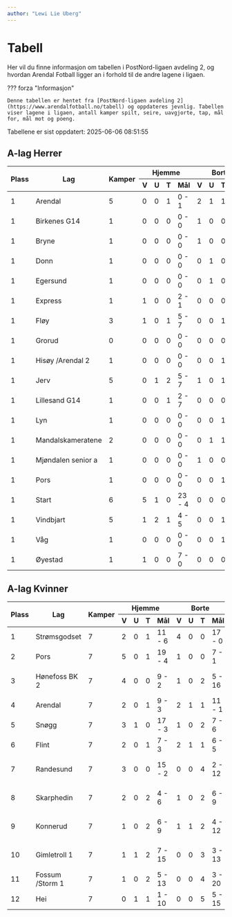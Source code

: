```yaml
---
author: "Lewi Lie Uberg"
---
```


# Tabell

Her vil du finne informasjon om tabellen i PostNord-ligaen avdeling 2, og hvordan Arendal Fotball ligger an i forhold til de andre lagene i ligaen.

??? forza "Informasjon"

    Denne tabellen er hentet fra [PostNord-ligaen avdeling 2](https://www.arendalfotball.no/tabell) og oppdateres jevnlig. Tabellen viser lagene i ligaen, antall kamper spilt, seire, uavgjorte, tap, mål for, mål mot og poeng.

Tabellene er sist oppdatert: 2025-06-06 08:51:55

## A-lag Herrer

<table>
  <thead>
    <tr class="row-highlight">
      <th rowspan="2">Plass</th>
      <th rowspan="2">Lag</th>
      <th rowspan="2">Kamper</th>
      <th colspan="4">Hjemme</th>
      <th colspan="4">Borte</th>
      <th colspan="5">Total</th>
      <th rowspan="2">Poeng</th>
    </tr>
    <tr class="row-highlight">
      <th>V</th>
      <th>U</th>
      <th>T</th>
      <th>Mål</th>
      <th>V</th>
      <th>U</th>
      <th>T</th>
      <th>Mål</th>
      <th>V</th>
      <th>U</th>
      <th>T</th>
      <th>Mål</th>
      <th>Diff</th>
    </tr>
  </thead>
  <tbody>
    <tr class="row-highlight">
      <td>1</td>
      <td>Arendal</td>
      <td>5</td>
      <td>0</td>
      <td>0</td>
      <td>1</td>
      <td>0 - 1</td>
      <td>2</td>
      <td>1</td>
      <td>1</td>
      <td>10 - 7</td>
      <td>2</td>
      <td>1</td>
      <td>2</td>
      <td>10 - 8</td>
      <td>2</td>
      <td>0</td>
    </tr>
    <tr>
      <td>1</td>
      <td>Birkenes G14</td>
      <td>1</td>
      <td>0</td>
      <td>0</td>
      <td>0</td>
      <td>0 - 0</td>
      <td>1</td>
      <td>0</td>
      <td>0</td>
      <td>7 - 2</td>
      <td>1</td>
      <td>0</td>
      <td>0</td>
      <td>7 - 2</td>
      <td>5</td>
      <td>0</td>
    </tr>
    <tr>
      <td>1</td>
      <td>Bryne</td>
      <td>1</td>
      <td>0</td>
      <td>0</td>
      <td>0</td>
      <td>0 - 0</td>
      <td>1</td>
      <td>0</td>
      <td>0</td>
      <td>1 - 0</td>
      <td>1</td>
      <td>0</td>
      <td>0</td>
      <td>1 - 0</td>
      <td>1</td>
      <td>0</td>
    </tr>
    <tr>
      <td>1</td>
      <td>Donn</td>
      <td>1</td>
      <td>0</td>
      <td>0</td>
      <td>0</td>
      <td>0 - 0</td>
      <td>0</td>
      <td>1</td>
      <td>0</td>
      <td>1 - 1</td>
      <td>0</td>
      <td>1</td>
      <td>0</td>
      <td>1 - 1</td>
      <td>0</td>
      <td>0</td>
    </tr>
    <tr>
      <td>1</td>
      <td>Egersund</td>
      <td>1</td>
      <td>0</td>
      <td>0</td>
      <td>0</td>
      <td>0 - 0</td>
      <td>0</td>
      <td>1</td>
      <td>0</td>
      <td>0 - 0</td>
      <td>0</td>
      <td>1</td>
      <td>0</td>
      <td>0 - 0</td>
      <td>0</td>
      <td>0</td>
    </tr>
    <tr>
      <td>1</td>
      <td>Express</td>
      <td>1</td>
      <td>1</td>
      <td>0</td>
      <td>0</td>
      <td>2 - 1</td>
      <td>0</td>
      <td>0</td>
      <td>0</td>
      <td>0 - 0</td>
      <td>1</td>
      <td>0</td>
      <td>0</td>
      <td>2 - 1</td>
      <td>1</td>
      <td>0</td>
    </tr>
    <tr>
      <td>1</td>
      <td>Fløy</td>
      <td>3</td>
      <td>1</td>
      <td>0</td>
      <td>1</td>
      <td>5 - 7</td>
      <td>0</td>
      <td>0</td>
      <td>1</td>
      <td>1 - 5</td>
      <td>1</td>
      <td>0</td>
      <td>2</td>
      <td>6 - 12</td>
      <td>-6</td>
      <td>0</td>
    </tr>
    <tr>
      <td>1</td>
      <td>Grorud</td>
      <td>0</td>
      <td>0</td>
      <td>0</td>
      <td>0</td>
      <td>0 - 0</td>
      <td>0</td>
      <td>0</td>
      <td>0</td>
      <td>0 - 0</td>
      <td>0</td>
      <td>0</td>
      <td>0</td>
      <td>0 - 0</td>
      <td>0</td>
      <td>0</td>
    </tr>
    <tr class="row-highlight">
      <td>1</td>
      <td>Hisøy /Arendal 2</td>
      <td>1</td>
      <td>0</td>
      <td>0</td>
      <td>0</td>
      <td>0 - 0</td>
      <td>0</td>
      <td>0</td>
      <td>1</td>
      <td>0 - 7</td>
      <td>0</td>
      <td>0</td>
      <td>1</td>
      <td>0 - 7</td>
      <td>-7</td>
      <td>0</td>
    </tr>
    <tr>
      <td>1</td>
      <td>Jerv</td>
      <td>5</td>
      <td>0</td>
      <td>1</td>
      <td>2</td>
      <td>5 - 7</td>
      <td>1</td>
      <td>0</td>
      <td>1</td>
      <td>2 - 3</td>
      <td>1</td>
      <td>1</td>
      <td>3</td>
      <td>7 - 10</td>
      <td>-3</td>
      <td>0</td>
    </tr>
    <tr>
      <td>1</td>
      <td>Lillesand G14</td>
      <td>1</td>
      <td>0</td>
      <td>0</td>
      <td>1</td>
      <td>2 - 7</td>
      <td>0</td>
      <td>0</td>
      <td>0</td>
      <td>0 - 0</td>
      <td>0</td>
      <td>0</td>
      <td>1</td>
      <td>2 - 7</td>
      <td>-5</td>
      <td>0</td>
    </tr>
    <tr>
      <td>1</td>
      <td>Lyn</td>
      <td>1</td>
      <td>0</td>
      <td>0</td>
      <td>0</td>
      <td>0 - 0</td>
      <td>0</td>
      <td>0</td>
      <td>1</td>
      <td>0 - 2</td>
      <td>0</td>
      <td>0</td>
      <td>1</td>
      <td>0 - 2</td>
      <td>-2</td>
      <td>0</td>
    </tr>
    <tr>
      <td>1</td>
      <td>Mandalskameratene</td>
      <td>2</td>
      <td>0</td>
      <td>0</td>
      <td>0</td>
      <td>0 - 0</td>
      <td>0</td>
      <td>1</td>
      <td>1</td>
      <td>3 - 4</td>
      <td>0</td>
      <td>1</td>
      <td>1</td>
      <td>3 - 4</td>
      <td>-1</td>
      <td>0</td>
    </tr>
    <tr>
      <td>1</td>
      <td>Mjøndalen senior a</td>
      <td>1</td>
      <td>0</td>
      <td>0</td>
      <td>0</td>
      <td>0 - 0</td>
      <td>1</td>
      <td>0</td>
      <td>0</td>
      <td>4 - 3</td>
      <td>1</td>
      <td>0</td>
      <td>0</td>
      <td>4 - 3</td>
      <td>1</td>
      <td>0</td>
    </tr>
    <tr>
      <td>1</td>
      <td>Pors</td>
      <td>1</td>
      <td>0</td>
      <td>0</td>
      <td>0</td>
      <td>0 - 0</td>
      <td>0</td>
      <td>0</td>
      <td>1</td>
      <td>0 - 2</td>
      <td>0</td>
      <td>0</td>
      <td>1</td>
      <td>0 - 2</td>
      <td>-2</td>
      <td>0</td>
    </tr>
    <tr>
      <td>1</td>
      <td>Start</td>
      <td>6</td>
      <td>5</td>
      <td>1</td>
      <td>0</td>
      <td>23 - 4</td>
      <td>0</td>
      <td>0</td>
      <td>0</td>
      <td>0 - 0</td>
      <td>5</td>
      <td>1</td>
      <td>0</td>
      <td>23 - 4</td>
      <td>19</td>
      <td>0</td>
    </tr>
    <tr>
      <td>1</td>
      <td>Vindbjart</td>
      <td>5</td>
      <td>1</td>
      <td>2</td>
      <td>1</td>
      <td>4 - 5</td>
      <td>0</td>
      <td>0</td>
      <td>1</td>
      <td>1 - 2</td>
      <td>1</td>
      <td>2</td>
      <td>2</td>
      <td>5 - 7</td>
      <td>-2</td>
      <td>0</td>
    </tr>
    <tr>
      <td>1</td>
      <td>Våg</td>
      <td>1</td>
      <td>0</td>
      <td>0</td>
      <td>0</td>
      <td>0 - 0</td>
      <td>0</td>
      <td>0</td>
      <td>1</td>
      <td>2 - 10</td>
      <td>0</td>
      <td>0</td>
      <td>1</td>
      <td>2 - 10</td>
      <td>-8</td>
      <td>0</td>
    </tr>
    <tr>
      <td>1</td>
      <td>Øyestad</td>
      <td>1</td>
      <td>1</td>
      <td>0</td>
      <td>0</td>
      <td>7 - 0</td>
      <td>0</td>
      <td>0</td>
      <td>0</td>
      <td>0 - 0</td>
      <td>1</td>
      <td>0</td>
      <td>0</td>
      <td>7 - 0</td>
      <td>7</td>
      <td>0</td>
    </tr>
  </tbody>
</table>

## A-lag Kvinner

<table>
  <thead>
    <tr class="row-highlight">
      <th rowspan="2">Plass</th>
      <th rowspan="2">Lag</th>
      <th rowspan="2">Kamper</th>
      <th colspan="4">Hjemme</th>
      <th colspan="4">Borte</th>
      <th colspan="5">Total</th>
      <th rowspan="2">Poeng</th>
    </tr>
    <tr class="row-highlight">
      <th>V</th>
      <th>U</th>
      <th>T</th>
      <th>Mål</th>
      <th>V</th>
      <th>U</th>
      <th>T</th>
      <th>Mål</th>
      <th>V</th>
      <th>U</th>
      <th>T</th>
      <th>Mål</th>
      <th>Diff</th>
    </tr>
  </thead>
  <tbody>
    <tr>
      <td>1</td>
      <td>Strømsgodset</td>
      <td>7</td>
      <td>2</td>
      <td>0</td>
      <td>1</td>
      <td>11 - 6</td>
      <td>4</td>
      <td>0</td>
      <td>0</td>
      <td>17 - 0</td>
      <td>6</td>
      <td>0</td>
      <td>1</td>
      <td>28 - 6</td>
      <td>22</td>
      <td>18</td>
    </tr>
    <tr>
      <td>2</td>
      <td>Pors</td>
      <td>7</td>
      <td>5</td>
      <td>0</td>
      <td>1</td>
      <td>19 - 4</td>
      <td>1</td>
      <td>0</td>
      <td>0</td>
      <td>7 - 1</td>
      <td>6</td>
      <td>0</td>
      <td>1</td>
      <td>26 - 5</td>
      <td>21</td>
      <td>18</td>
    </tr>
    <tr>
      <td>3</td>
      <td>Hønefoss BK 2</td>
      <td>7</td>
      <td>4</td>
      <td>0</td>
      <td>0</td>
      <td>9 - 2</td>
      <td>1</td>
      <td>0</td>
      <td>2</td>
      <td>5 - 16</td>
      <td>5</td>
      <td>0</td>
      <td>2</td>
      <td>14 - 18</td>
      <td>-4</td>
      <td>15</td>
    </tr>
    <tr class="row-highlight">
      <td>4</td>
      <td>Arendal</td>
      <td>7</td>
      <td>2</td>
      <td>0</td>
      <td>1</td>
      <td>9 - 3</td>
      <td>2</td>
      <td>1</td>
      <td>1</td>
      <td>11 - 1</td>
      <td>4</td>
      <td>1</td>
      <td>2</td>
      <td>20 - 4</td>
      <td>16</td>
      <td>13</td>
    </tr>
    <tr>
      <td>5</td>
      <td>Snøgg</td>
      <td>7</td>
      <td>3</td>
      <td>1</td>
      <td>0</td>
      <td>17 - 3</td>
      <td>1</td>
      <td>0</td>
      <td>2</td>
      <td>7 - 6</td>
      <td>4</td>
      <td>1</td>
      <td>2</td>
      <td>24 - 9</td>
      <td>15</td>
      <td>13</td>
    </tr>
    <tr>
      <td>6</td>
      <td>Flint</td>
      <td>7</td>
      <td>2</td>
      <td>0</td>
      <td>1</td>
      <td>7 - 3</td>
      <td>2</td>
      <td>1</td>
      <td>1</td>
      <td>6 - 5</td>
      <td>4</td>
      <td>1</td>
      <td>2</td>
      <td>13 - 8</td>
      <td>5</td>
      <td>13</td>
    </tr>
    <tr>
      <td>7</td>
      <td>Randesund</td>
      <td>7</td>
      <td>3</td>
      <td>0</td>
      <td>0</td>
      <td>15 - 2</td>
      <td>0</td>
      <td>0</td>
      <td>4</td>
      <td>2 - 12</td>
      <td>3</td>
      <td>0</td>
      <td>4</td>
      <td>17 - 14</td>
      <td>3</td>
      <td>9</td>
    </tr>
    <tr>
      <td>8</td>
      <td>Skarphedin</td>
      <td>7</td>
      <td>2</td>
      <td>0</td>
      <td>2</td>
      <td>4 - 6</td>
      <td>1</td>
      <td>0</td>
      <td>2</td>
      <td>6 - 9</td>
      <td>3</td>
      <td>0</td>
      <td>4</td>
      <td>10 - 15</td>
      <td>-5</td>
      <td>9</td>
    </tr>
    <tr>
      <td>9</td>
      <td>Konnerud</td>
      <td>7</td>
      <td>1</td>
      <td>0</td>
      <td>2</td>
      <td>6 - 9</td>
      <td>1</td>
      <td>1</td>
      <td>2</td>
      <td>4 - 12</td>
      <td>2</td>
      <td>1</td>
      <td>4</td>
      <td>10 - 21</td>
      <td>-11</td>
      <td>7</td>
    </tr>
    <tr>
      <td>10</td>
      <td>Gimletroll 1</td>
      <td>7</td>
      <td>1</td>
      <td>1</td>
      <td>2</td>
      <td>7 - 15</td>
      <td>0</td>
      <td>0</td>
      <td>3</td>
      <td>3 - 13</td>
      <td>1</td>
      <td>1</td>
      <td>5</td>
      <td>10 - 28</td>
      <td>-18</td>
      <td>4</td>
    </tr>
    <tr>
      <td>11</td>
      <td>Fossum /Storm 1</td>
      <td>7</td>
      <td>1</td>
      <td>0</td>
      <td>2</td>
      <td>5 - 13</td>
      <td>0</td>
      <td>0</td>
      <td>4</td>
      <td>3 - 20</td>
      <td>1</td>
      <td>0</td>
      <td>6</td>
      <td>8 - 33</td>
      <td>-25</td>
      <td>3</td>
    </tr>
    <tr>
      <td>12</td>
      <td>Hei</td>
      <td>7</td>
      <td>0</td>
      <td>1</td>
      <td>1</td>
      <td>1 - 10</td>
      <td>0</td>
      <td>0</td>
      <td>5</td>
      <td>5 - 15</td>
      <td>0</td>
      <td>1</td>
      <td>6</td>
      <td>6 - 25</td>
      <td>-19</td>
      <td>1</td>
    </tr>
  </tbody>
</table>
